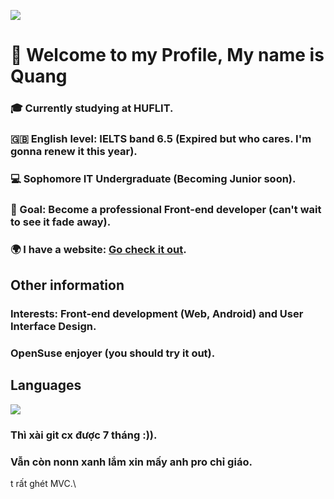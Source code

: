 ![](http://github-profile-summary-cards.vercel.app/api/cards/profile-details?username=fowardslash&theme=github)
# 👋 Welcome to my Profile, My name is Quang
### 🎓 Currently studying at HUFLIT.
### 🇬🇧 English level: IELTS band 6.5 (Expired but who cares. I'm gonna renew it this year).
### 💻 Sophomore IT Undergraduate (Becoming Junior soon).
### 🏁 Goal: Become a professional Front-end developer (can't wait to see it fade away).
### 🌍 I have a website: [Go check it out](https://fowardslash.github.io).
## Other information
### Interests: Front-end development (Web, Android) and User Interface Design.
### OpenSuse enjoyer (you should try it out).
## Languages
![](http://github-profile-summary-cards.vercel.app/api/cards/most-commit-language?username=fowardslash&theme=github)
### Thì xài git cx được 7 tháng :)).
### Vẫn còn nonn xanh lắm xin mấy anh pro chỉ giáo.
t rất ghét MVC.\
